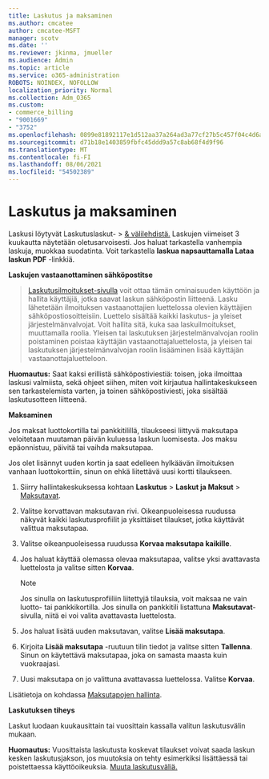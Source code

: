 ```yaml
---
title: Laskutus ja maksaminen
ms.author: cmcatee
author: cmcatee-MSFT
manager: scotv
ms.date: ''
ms.reviewer: jkinma, jmueller
ms.audience: Admin
ms.topic: article
ms.service: o365-administration
ROBOTS: NOINDEX, NOFOLLOW
localization_priority: Normal
ms.collection: Adm_O365
ms.custom:
- commerce_billing
- "9001669"
- "3752"
ms.openlocfilehash: 0899e81892117e1d512aa37a264ad3a77cf27b5c457f04c4d6a8d56753300543
ms.sourcegitcommit: d71b18e1403859fbfc45ddd9a57c8ab68f4d9f96
ms.translationtype: MT
ms.contentlocale: fi-FI
ms.lasthandoff: 08/06/2021
ms.locfileid: "54502389"
---
```

# <a name="billing-and-payment"></a>Laskutus ja maksaminen

Laskusi löytyvät Laskutuslaskut-   >  [& välilehdistä.](https://go.microsoft.com/fwlink/p/?linkid=848039)  Laskujen viimeiset 3 kuukautta näytetään oletusarvoisesti.  Jos haluat tarkastella vanhempia laskuja, muokkaa suodatinta.  Voit tarkastella **laskua napsauttamalla Lataa laskun PDF** -linkkiä.

**Laskujen vastaanottaminen sähköpostitse**

  >  [Laskutusilmoitukset-sivulla](https://go.microsoft.com/fwlink/p/?linkid=853212) voit ottaa tämän  ominaisuuden käyttöön ja hallita käyttäjiä, jotka saavat laskun sähköpostin liitteenä. Lasku lähetetään ilmoituksen vastaanottajien luettelossa olevien käyttäjien sähköpostiosoitteisiin. Luettelo sisältää kaikki laskutus- ja yleiset järjestelmänvalvojat.  Voit hallita sitä, kuka saa laskuilmoitukset, muuttamalla roolia.  Yleisen tai laskutuksen järjestelmänvalvojan roolin poistaminen poistaa käyttäjän vastaanottajaluettelosta, ja yleisen tai laskutuksen järjestelmänvalvojan roolin lisääminen lisää käyttäjän vastaanottajaluetteloon.

**Huomautus:** Saat kaksi erillistä sähköpostiviestiä: toisen, joka ilmoittaa laskusi valmiista, sekä ohjeet siihen, miten voit kirjautua hallintakeskukseen sen tarkastelemista varten, ja toinen sähköpostiviesti, joka sisältää laskutusotteen liitteenä.

**Maksaminen**

Jos maksat luottokortilla tai pankkitilillä, tilaukseesi liittyvä maksutapa veloitetaan muutaman päivän kuluessa laskun luomisesta. Jos maksu epäonnistuu, päivitä tai vaihda maksutapaa.

Jos olet lisännyt uuden kortin ja saat edelleen hylkäävän ilmoituksen vanhaan luottokorttiin, sinun on ehkä liitettävä uusi kortti tilaukseen.

1. Siirry hallintakeskuksessa kohtaan **Laskutus** > **Laskut ja Maksut** > [Maksutavat](https://go.microsoft.com/fwlink/p/?linkid=2018806).

2. Valitse korvattavan maksutavan rivi. Oikeanpuoleisessa ruudussa näkyvät kaikki laskutusprofiilit ja yksittäiset tilaukset, jotka käyttävät valittua maksutapaa.

3. Valitse oikeanpuoleisessa ruudussa **Korvaa maksutapa kaikille**.

4. Jos haluat käyttää olemassa olevaa maksutapaa, valitse yksi avattavasta luettelosta ja valitse sitten **Korvaa**.

    > [!NOTE]
    > Jos sinulla on laskutusprofiiliin liitettyjä tilauksia, voit maksaa ne vain luotto- tai pankkikortilla. Jos sinulla on pankkitili listattuna **Maksutavat**-sivulla, niitä ei voi valita avattavasta luettelosta.

5. Jos haluat lisätä uuden maksutavan, valitse **Lisää maksutapa**.

6. Kirjoita **Lisää maksutapa** -ruutuun tilin tiedot ja valitse sitten **Tallenna**. Sinun on käytettävä maksutapaa, joka on samasta maasta kuin vuokraajasi.

7. Uusi maksutapa on jo valittuna avattavassa luettelossa. Valitse **Korvaa**.

Lisätietoja on kohdassa [Maksutapojen hallinta](/microsoft-365/commerce/billing-and-payments/manage-payment-methods).

**Laskutuksen tiheys**

Laskut luodaan kuukausittain tai vuosittain kassalla valitun laskutusvälin mukaan.  

**Huomautus:** Vuosittaista laskutusta koskevat tilaukset voivat saada laskun kesken laskutusjakson, jos muutoksia on tehty esimerkiksi lisättäessä tai poistettaessa käyttöoikeuksia. [Muuta laskutusväliä.](/microsoft-365/commerce/billing-and-payments/change-payment-frequency)
